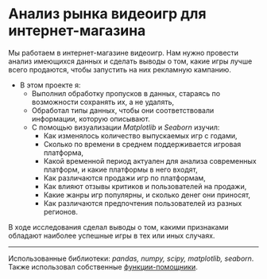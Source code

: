 # Анализ рынка видеоигр для интернет-магазина
Мы работаем в интернет-магазине видеоигр. Нам нужно провести анализ имеющихся данных и сделать выводы о том, какие игры лучше всего продаются, чтобы запустить на них рекламную кампанию.

- В этом проекте я:
    - Выполнил обработку пропусков в данных, стараясь по возможности сохранять их, а не удалять,
    - Обработал типы данных, чтобы они соответствовали информации, которую описывают.
    - С помощью визуализации *Matplotlib* и *Seaborn* изучил:
        - Как изменялось количество выпускаемых игр с годами,
        - Сколько по времени в среднем поддерживается игровая платформа,
        - Какой временной период актуален для анализа современных платформ, и какие платформы в него входят,
        - Как различаются продажи игр по платформам,
        - Как влияют отзывы критиков и пользователей на продажи,
        - Какие жанры игр популярны, и сколько денег они приносят,
        - Как различаются предпочтения пользователей из разных регионов.

В ходе исследования сделал выводы о том, какими признаками обладают наиболее успешные игры в тех или иных случаях.

---
Использованные библиотеки: *pandas, numpy, scipy, matplotlib, seaborn*. Также использовал собственные [функции-помощники](https://github.com/IvanRychkov/helpers).
